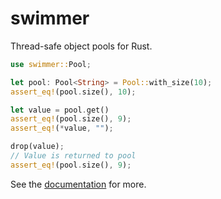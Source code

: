 # swimmer
Thread-safe object pools for Rust.

```rust
use swimmer::Pool;

let pool: Pool<String> = Pool::with_size(10);
assert_eq!(pool.size(), 10);

let value = pool.get()
assert_eq!(pool.size(), 9);
assert_eq!(*value, "");

drop(value);
// Value is returned to pool
assert_eq!(pool.size(), 9);
```

See the [documentation](https://docs.rs/swimmer) for more.